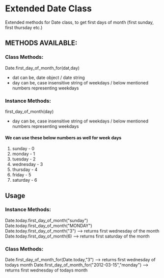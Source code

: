 # Extended Date Class

Extended methods for Date class, to get first days of month (first sunday, first thursday etc.)

## METHODS AVAILABLE:

### Class Methods:
Date.first_day_of_month_for(dat,day)
- dat can be, date object / date string
- day can be, case insensitive string of weekdays / below mentioned numbers representing weekdays

### Instance Methods:
first_day_of_month(day)
- day can be, case insensitive string of weekdays / below mentioned numbers representing weekdays

#### We can use these below numbers as well for week days

1. sunday		- 0
2. monday		- 1
3. tuesday		- 2
4. wednesday		- 3
5. thursday		- 4
6. friday		- 5
7. saturday		- 6

## Usage

### Instance Methods:
Date.today.first_day_of_month("sunday")
Date.today.first_day_of_month("MONDAY")
Date.today.first_day_of_month("3")  --> returns first wednesday of the month
Date.today.first_day_of_month(6)    --> returns first saturday of the month

### Class Methods:
Date.first_day_of_month_for(Date.today,"3")   		--> returns first wednesday of todays month
Date.first_day_of_month_for("2012-03-15","monday")   	--> returns first wednesday of todays month



